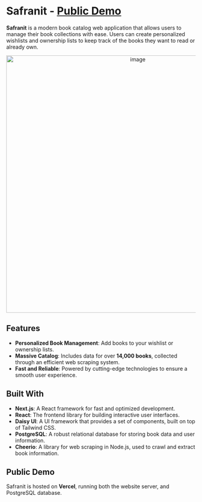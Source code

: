 # Safranit - [Public Demo](https://safranit.vercel.app/)

**Safranit** is a modern book catalog web application that allows users to manage their book collections with ease. Users can create personalized wishlists and ownership lists to keep track of the books they want to read or already own.

<p align="center">
  <img width="684" alt="image" src="https://github.com/user-attachments/assets/dba75616-0a02-4a26-8f8b-bb8be0341953">
</p>



## Features
- **Personalized Book Management**: Add books to your wishlist or ownership lists.
- **Massive Catalog**: Includes data for over **14,000 books**, collected through an efficient web scraping system.
- **Fast and Reliable**: Powered by cutting-edge technologies to ensure a smooth user experience.

## Built With
- **Next.js**: A React framework for fast and optimized development.
- **React**: The frontend library for building interactive user interfaces.
- **Daisy UI**: A UI framework that provides a set of components, built on top of Tailwind CSS.
- **PostgreSQL**: A robust relational database for storing book data and user information.
- **Cheerio**: A library for web scraping in Node.js, used to crawl and extract book information.

## Public Demo
Safranit is hosted on **Vercel**, running both the website server, and PostgreSQL database. 
